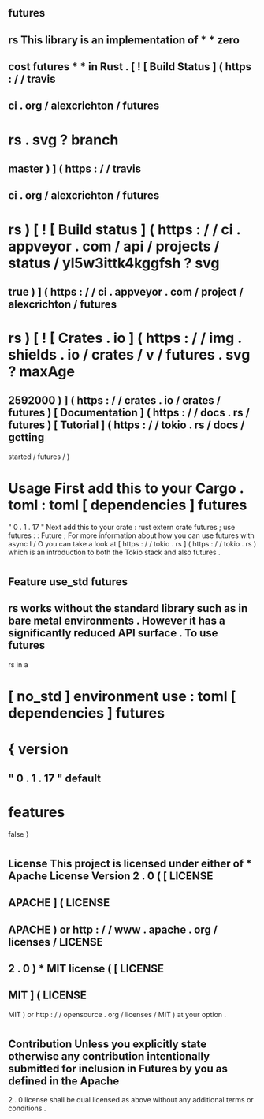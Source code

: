 #
futures
-
rs
This
library
is
an
implementation
of
*
*
zero
-
cost
futures
*
*
in
Rust
.
[
!
[
Build
Status
]
(
https
:
/
/
travis
-
ci
.
org
/
alexcrichton
/
futures
-
rs
.
svg
?
branch
=
master
)
]
(
https
:
/
/
travis
-
ci
.
org
/
alexcrichton
/
futures
-
rs
)
[
!
[
Build
status
]
(
https
:
/
/
ci
.
appveyor
.
com
/
api
/
projects
/
status
/
yl5w3ittk4kggfsh
?
svg
=
true
)
]
(
https
:
/
/
ci
.
appveyor
.
com
/
project
/
alexcrichton
/
futures
-
rs
)
[
!
[
Crates
.
io
]
(
https
:
/
/
img
.
shields
.
io
/
crates
/
v
/
futures
.
svg
?
maxAge
=
2592000
)
]
(
https
:
/
/
crates
.
io
/
crates
/
futures
)
[
Documentation
]
(
https
:
/
/
docs
.
rs
/
futures
)
[
Tutorial
]
(
https
:
/
/
tokio
.
rs
/
docs
/
getting
-
started
/
futures
/
)
#
#
Usage
First
add
this
to
your
Cargo
.
toml
:
toml
[
dependencies
]
futures
=
"
0
.
1
.
17
"
Next
add
this
to
your
crate
:
rust
extern
crate
futures
;
use
futures
:
:
Future
;
For
more
information
about
how
you
can
use
futures
with
async
I
/
O
you
can
take
a
look
at
[
https
:
/
/
tokio
.
rs
]
(
https
:
/
/
tokio
.
rs
)
which
is
an
introduction
to
both
the
Tokio
stack
and
also
futures
.
#
#
#
Feature
use_std
futures
-
rs
works
without
the
standard
library
such
as
in
bare
metal
environments
.
However
it
has
a
significantly
reduced
API
surface
.
To
use
futures
-
rs
in
a
#
[
no_std
]
environment
use
:
toml
[
dependencies
]
futures
=
{
version
=
"
0
.
1
.
17
"
default
-
features
=
false
}
#
License
This
project
is
licensed
under
either
of
*
Apache
License
Version
2
.
0
(
[
LICENSE
-
APACHE
]
(
LICENSE
-
APACHE
)
or
http
:
/
/
www
.
apache
.
org
/
licenses
/
LICENSE
-
2
.
0
)
*
MIT
license
(
[
LICENSE
-
MIT
]
(
LICENSE
-
MIT
)
or
http
:
/
/
opensource
.
org
/
licenses
/
MIT
)
at
your
option
.
#
#
#
Contribution
Unless
you
explicitly
state
otherwise
any
contribution
intentionally
submitted
for
inclusion
in
Futures
by
you
as
defined
in
the
Apache
-
2
.
0
license
shall
be
dual
licensed
as
above
without
any
additional
terms
or
conditions
.

